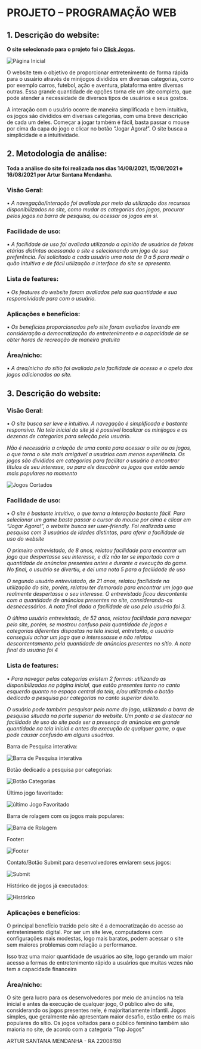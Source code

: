 # **PROJETO – PROGRAMAÇÃO WEB**

## **1. Descrição do website:**



**O site selecionado para o projeto foi o [Click Jogos](https://www.clickjogos.com.br/).**

![Página Inicial](https://user-images.githubusercontent.com/83186864/129992729-34ba3060-97da-42cc-9cbc-db22a3ad0ae3.png)


O website tem o objetivo de proporcionar entretenimento de forma rápida para o usuário através de minijogos divididos em diversas categorias, como por exemplo carros, futebol, ação e aventura, plataforma entre diversas outras. Essa grande quantidade de opções torna ele um site completo, que pode atender a necessidade de diversos tipos de usuários e seus gostos.

A interação com o usuário ocorre de maneira simplificada e bem intuitiva, os jogos são divididos em diversas categorias, com uma breve descrição de cada um deles. Começar a jogar também é fácil, basta passar o mouse por cima da capa do jogo e clicar no botão “Jogar Agora!”. O site busca a simplicidade e a intuitividade.
 
## **2. Metodologia de análise:**

**Toda a análise do site foi realizada nos dias 14/08/2021, 15/08/2021 e 16/08/2021 por Artur Santana Mendanha.**

### **Visão Geral:**	
 
 ▪ *A navegação/interação foi avaliada por meio da utilização dos recursos disponibilizados no site, como mudar as categorias dos jogos, procurar pelos jogos na barra de pesquisa, ou acessar os jogos em si.*

### **Facilidade de uso:**
 
 ▪ *A facilidade de uso foi avaliada utilizando a opinião de usuários de faixas etárias distintas acessando o site e selecionando um jogo de sua preferência. Foi solicitado a cada usuário uma nota de 0 a 5 para medir o quão intuitiva e de fácil utilização a interface do site se apresenta.*

### **Lista de features:**
 
 ▪ *Os features do website foram avaliados pela sua quantidade e sua responsividade para com o usuário.*

### **Aplicações e benefícios:**
 
 ▪ *Os benefícios proporcionados pelo site foram avaliados levando em consideração a democratização do entretenimento e a capacidade de se obter horas de recreação de maneira gratuita*

### **Área/nicho:**
 
 ▪ *A área/nicho do sítio foi avaliada pela facilidade de acesso e o apelo dos jogos adicionados ao site.*
 
## **3. Descrição do website:**

### **Visão Geral:**  

▪ *O site busca ser leve e intuitivo. A navegação é simplificada e bastante responsiva. Na tela inicial do site já é possível localizar os minijogos e as dezenas de categorias para seleção pelo usuário.*

*Não é necessário a criação de uma conta para acessar o site ou os jogos, o que torna o site mais amigável a usuários com menos experiência.
Os jogos são divididos em categorias para facilitar o usuário a encontrar títulos de seu interesse, ou para ele descobrir os jogos que estão sendo mais populares no momento*

![Jogos Cortados](https://user-images.githubusercontent.com/83186864/129992915-a41dd9a3-efc8-45fa-b7cf-1cd45787f858.png)


### **Facilidade de uso:** 

 ▪ *O site é bastante intuitivo, o que torna a interação bastante fácil. Para selecionar um game basta passar o cursor do mouse por cima e clicar em “Jogar Agora!”, o website busca ser user-friendly. Foi realizada uma pesquisa com 3 usuários de idades distintas, para aferir a facilidade de uso do website*
    
*O primeiro entrevistado, de 8 anos, relatou facilidade para encontrar um jogo que despertasse seu interesse, e diz não ter se importado com a quantidade de anúncios presentes antes e durante a execução do game. No final, o usuário se divertiu, e dei uma nota 5 para a facilidade de uso*

*O segundo usuário entrevistado, de 21 anos, relatou facilidade na utilização do site, porém, relatou ter demorado para encontrar um jogo que realmente despertasse o seu interesse. O entrevistado ficou descontente com a quantidade de anúncios presentes no site, considerando-os desnecessários. A nota final dada a facilidade de uso pelo usuário foi 3.*

*O último usuário entrevistado, de 52 anos, relatou facilidade para navegar pelo site, porém, se mostrou confuso pela quantidade de jogos e categorias diferentes dispostas na tela inicial, entretanto, o usuário conseguiu achar um jogo que o interessasse e não relatou descontentamento pela quantidade de anúncios presentes no sítio. A nota final do usuário foi 4*

### **Lista de features:** 

▪ *Para navegar pelas categorias existem 2 formas: utilizando as disponibilizadas na página inicial, que estão presentes tanto no canto esquerdo quanto no espaço central da tela, e/ou utilizando o botão dedicado a pesquisa por categorias no canto superior direito.*

*O usuário pode também pesquisar pelo nome do jogo, utilizando a barra de pesquisa situada na parte superior do website. Um ponto a se destacar na facilidade de uso do site pode ser a presença de anúncios em grande quantidade na tela inicial e antes da execução de qualquer game, o que pode causar confusão em alguns usuários.*


Barra de Pesquisa interativa:

![Barra de Pesquisa interativa](https://user-images.githubusercontent.com/83186864/129991584-1bfc08b6-d801-4d10-9ecc-707a41d8be91.png)

Botão dedicado a pesquisa por categorias:

![Botão Categorias](https://user-images.githubusercontent.com/83186864/129991994-4cd97f3d-b975-42e5-9204-e6744a216eae.png)

Último jogo favoritado:

![último Jogo Favoritado](https://user-images.githubusercontent.com/83186864/129992131-842c2128-8cb7-426c-8490-4eec11f60edc.png)

Barra de rolagem com os jogos mais populares:

![Barra de Rolagem](https://user-images.githubusercontent.com/83186864/129992306-3161aba0-311d-4c6c-af5f-1007dd504fa0.png)

Footer:

![Footer](https://user-images.githubusercontent.com/83186864/129992398-b82b345a-1da0-4287-ac59-8233f757f426.png)

Contato/Botão Submit para desenvolvedores enviarem seus jogos:

![Submit](https://user-images.githubusercontent.com/83186864/129992606-a8451022-fedc-4683-9c03-2ce476b10362.png)


Histórico de jogos já executados:

![Histórico](https://user-images.githubusercontent.com/83186864/129992521-d348b162-77d1-4f7a-b6c0-31eeed50930e.png)


### **Aplicações e benefícios:**

  O principal benefício trazido pelo site é a democratização do acesso ao entretenimento digital. Por ser um site leve, computadores com configurações mais modestas, logo mais baratos, podem acessar o site sem maiores problemas com relação a performance.
  
Isso traz uma maior quantidade de usuários ao site, logo gerando um maior acesso a formas de entretenimento rápido a usuários que muitas vezes não tem a capacidade financeira
### **Área/nicho:**

  O site gera lucro para os desenvolvedores por meio de anúncios na tela inicial e antes da execução de qualquer jogo, O público alvo do site, considerando os jogos presentes nele, é majoritariamente infantil.
Jogos simples, que geralmente não apresentam maior desafio, estão entre os mais populares do sítio. Os jogos voltados para o público feminino também são maioria no site, de acordo com a categoria “Top Jogos”
 
 ARTUR SANTANA MENDANHA - RA 22008198
 
 
 
 


